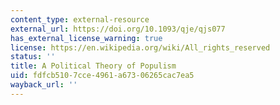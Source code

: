 ```yaml
---
content_type: external-resource
external_url: https://doi.org/10.1093/qje/qjs077
has_external_license_warning: true
license: https://en.wikipedia.org/wiki/All_rights_reserved
status: ''
title: A Political Theory of Populism
uid: fdfcb510-7cce-4961-a673-06265cac7ea5
wayback_url: ''
---
```

